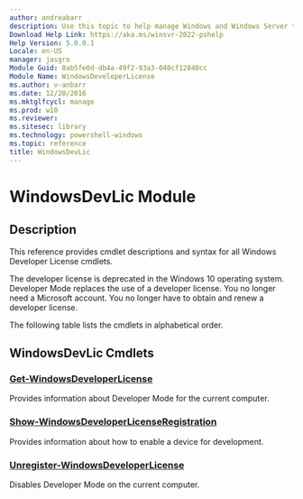 ```yaml
---
author: andreabarr
description: Use this topic to help manage Windows and Windows Server technologies with Windows PowerShell.
Download Help Link: https://aka.ms/winsvr-2022-pshelp
Help Version: 5.0.0.1
Locale: en-US
manager: jasgro
Module Guid: 8ab5fe0d-db4a-49f2-93a3-040cf12840cc
Module Name: WindowsDeveloperLicense
ms.author: v-anbarr
ms.date: 12/20/2016
ms.mktglfcycl: manage
ms.prod: w10
ms.reviewer: 
ms.sitesec: library
ms.technology: powershell-windows
ms.topic: reference
title: WindowsDevLic
---
```


# WindowsDevLic Module
## Description
This reference provides cmdlet descriptions and syntax for all Windows Developer License cmdlets. 

The developer license is deprecated in the Windows 10 operating system. Developer Mode replaces the use of a developer license. You no longer need a Microsoft account. You no longer have to obtain and renew a developer license.

The following table lists the cmdlets in alphabetical order.

## WindowsDevLic Cmdlets
### [Get-WindowsDeveloperLicense](./Get-WindowsDeveloperLicense.md)
Provides information about Developer Mode for the current computer.

### [Show-WindowsDeveloperLicenseRegistration](./Show-WindowsDeveloperLicenseRegistration.md)
Provides information about how to enable a device for development.

### [Unregister-WindowsDeveloperLicense](./Unregister-WindowsDeveloperLicense.md)
Disables Developer Mode on the current computer.



